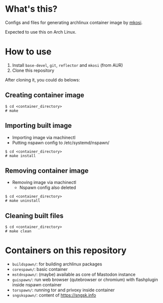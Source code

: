 # What's this?
Configs and files for generating archlinux container image by [mkosi](https://github.com/systemd/mkosi).

Expected to use this on Arch Linux.


# How to use
1. Install `base-devel`, `git`, `reflector` and `mkosi` (from AUR)
2. Clone this repository

After cloning it, you could do belows:

## Creating container image
```
$ cd <container_directory>
# make
```

## Importing built image
- Importing image via machinectl
- Putting nspawn config to /etc/systemd/nspawn/

```
$ cd <container_directory>
# make install
```

## Removing container image
- Removing image via machinectl
  - Nspawn config also deleted

```
$ cd <container_directory>
# make uninstall
```

## Cleaning built files
```
$ cd <container_directory>
# make clean
```


# Containers on this repository
- `buildspawn/`: for building archlinux packages
- `corespawn/`: basic container
- `mstdnspawn/`: (maybe) available as core of Mastodon instance
- `guispawn/`: run web browser (qutebrowser or chromium) with flashplugin inside nspawn container
- `torspawn/`: running tor and privoxy inside container
- `sngskspawn/`: content of https://sngsk.info
